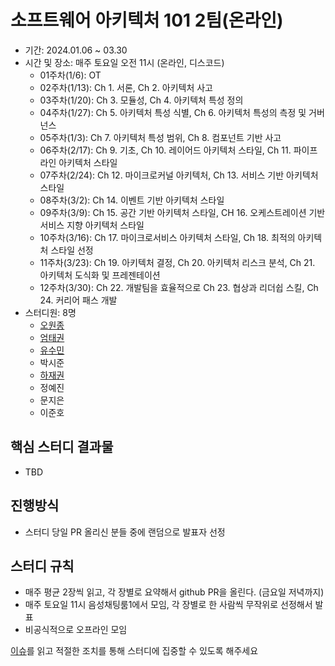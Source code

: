 # 소프트웨어 아키텍처 101 2팀(온라인)

- 기간: 2024.01.06 ~ 03.30
- 시간 및 장소: 매주 토요일 오전 11시 (온라인, 디스코드)
  - 01주차(1/6): OT
  - 02주차(1/13): Ch 1. 서론, Ch 2. 아키텍처 사고
  - 03주차(1/20): Ch 3. 모듈성, Ch 4. 아키텍처 특성 정의
  - 04주차(1/27): Ch 5. 아키텍처 특성 식별, Ch 6. 아키텍처 특성의 측정 및 거버넌스
  - 05주차(1/3): Ch 7. 아키텍처 특성 범위, Ch 8. 컴포넌트 기반 사고
  - 06주차(2/17): Ch 9. 기초, Ch 10. 레이어드 아키텍처 스타일, Ch 11. 파이프라인 아키텍처 스타일
  - 07주차(2/24): Ch 12. 마이크로커널 아키텍처, Ch 13. 서비스 기반 아키텍처 스타일
  - 08주차(3/2): Ch 14. 이벤트 기반 아키텍처 스타일
  - 09주차(3/9): Ch 15. 공간 기반 아키텍처 스타일, CH 16. 오케스트레이션 기반 서비스 지향 아키텍처 스타일
  - 10주차(3/16): Ch 17. 마이크로서비스 아키텍처 스타일, Ch 18. 최적의 아키텍처 스타일 선정
  - 11주차(3/23): Ch 19. 아키텍처 결정, Ch 20. 아키텍처 리스크 분석, Ch 21. 아키텍처 도식화 및 프레젠테이션
  - 12주차(3/30): Ch 22. 개발팀을 효율적으로 Ch 23. 협상과 리더쉽 스킬, Ch 24. 커리어 패스 개발
- 스터디원: 8명
  - [오원종](https://github.com/dev-owen)
  - [엄태권](https://github.com/akfls221)
  - [유수민](https://github.com/sue4869)
  - 박시준
  - [하재권](https://github.com/JaekwonHa)
  - 정예진
  - 문지은
  - 이준호

## 핵심 스터디 결과물

- TBD

## 진행방식

- 스터디 당일 PR 올리신 분들 중에 랜덤으로 발표자 선정

## 스터디 규칙

- 매주 평균 2장씩 읽고, 각 장별로 요약해서 github PR을 올린다. (금요일 저녁까지)
- 매주 토요일 11시 음성채팅룸1에서 모임, 각 장별로 한 사람씩 무작위로 선정해서 발표
- 비공식적으로 오프라인 모임

[이슈](https://github.com/Learning-Is-Vital-In-Development/study-template/issues)를 읽고 적절한 조치를 통해 스터디에 집중할 수 있도록 해주세요
